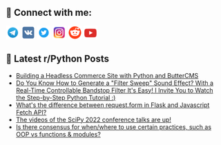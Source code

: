 ## 🔎 Connect with me:
[<img src="https://github.com/bullbesh/bullbesh/blob/main/images/Telegram.png" width="32" height="32" />](https://t.me/bullbesh)
[<img src="https://github.com/bullbesh/bullbesh/blob/main/images/VK.png" width="32" height="32" />](https://vk.com/bullbesh)
[<img src="https://github.com/bullbesh/bullbesh/blob/main/images/Twitter.png" width="32" height="32" />](https://twitter.com/bullbesh1)
[<img src="https://github.com/bullbesh/bullbesh/blob/main/images/Instagram.png" width="32" height="32" />](https://www.instagram.com/bullbesh)
[<img src="https://github.com/bullbesh/bullbesh/blob/main/images/Reddit.png" width="32" height="32" />](https://www.reddit.com/user/bullbesh)
[<img src="https://github.com/bullbesh/bullbesh/blob/main/images/YouTube.png" width="32" height="32" />](https://www.youtube.com/channel/UCtfjRs6uzgq5mfm8S06WTcg)

## 📕 Latest r/Python Posts
<!-- BLOG-POST-LIST:START -->
- [Building a Headless Commerce Site with Python and ButterCMS](https://www.reddit.com/r/Python/comments/wmrze2/building_a_headless_commerce_site_with_python_and/)
- [Do You Know How to Generate a &quot;Filter Sweep&quot; Sound Effect? With a Real-Time Controllable Bandstop Filter It&#39;s Easy! I Invite You to Watch the Step-by-Step Python Tutorial :&rpar;](https://www.reddit.com/r/Python/comments/wmryqq/do_you_know_how_to_generate_a_filter_sweep_sound/)
- [What&#39;s the difference between request.form in Flask and Javascript Fetch API?](https://www.reddit.com/r/Python/comments/wmrk6t/whats_the_difference_between_requestform_in_flask/)
- [The videos of the SciPy 2022 conference talks are up!](https://www.reddit.com/r/Python/comments/wmqo1i/the_videos_of_the_scipy_2022_conference_talks_are/)
- [Is there consensus for when/where to use certain practices, such as OOP vs functions &amp; modules?](https://www.reddit.com/r/Python/comments/wmqc62/is_there_consensus_for_whenwhere_to_use_certain/)
<!-- BLOG-POST-LIST:END -->
